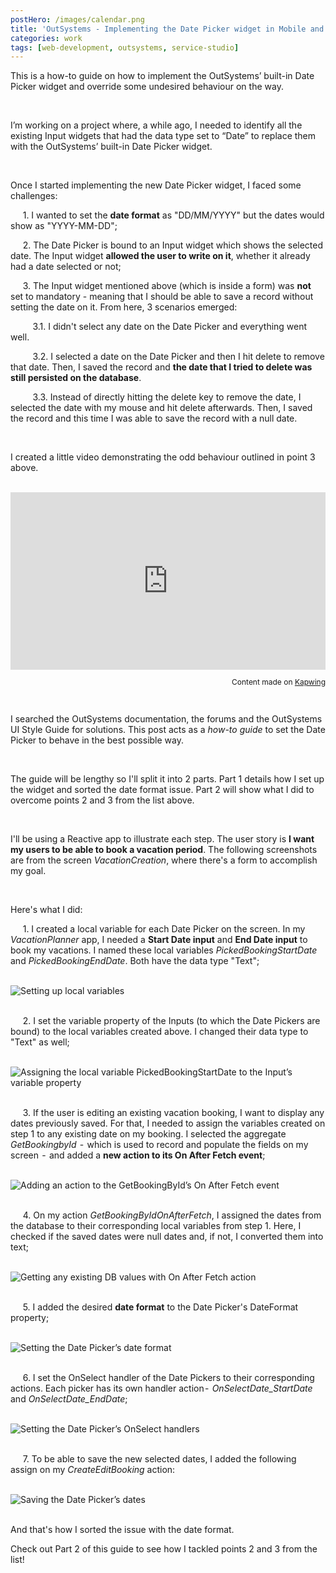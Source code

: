 ```yaml
---
postHero: /images/calendar.png
title: 'OutSystems - Implementing the Date Picker widget in Mobile and Reactive apps (Part 1)'
categories: work
tags: [web-development, outsystems, service-studio]
---
```


This is a how-to guide on how to implement the OutSystems’ built-in Date Picker
widget and override some undesired behaviour on the way.

<br>

I’m working on a project where, a while ago, I needed to identify all the
existing Input widgets that had the data type set to “Date” to replace them with
the OutSystems’ built-in Date Picker widget.

<br>

Once I started implementing the new Date Picker widget, I faced some challenges:

&nbsp;&nbsp;&nbsp;&nbsp; 1. I wanted to set the **date format** as "DD/MM/YYYY"
but the dates would show as "YYYY-MM-DD";

&nbsp;&nbsp;&nbsp;&nbsp; 2. The Date Picker is bound to an Input widget which
shows the selected date. The Input widget **allowed the user to write on it**,
whether it already had a date selected or not;

&nbsp;&nbsp;&nbsp;&nbsp; 3. The Input widget mentioned above (which is inside a
form) was **not** set to mandatory - meaning that I should be able to save a
record without setting the date on it. From here, 3 scenarios emerged:

&nbsp;&nbsp;&nbsp;&nbsp;&nbsp;&nbsp;&nbsp;&nbsp; 3.1. I didn't select any date on
the Date Picker and everything went well.

&nbsp;&nbsp;&nbsp;&nbsp;&nbsp;&nbsp;&nbsp;&nbsp; 3.2. I selected a date on the
Date Picker and then I hit delete to remove that date. Then, I saved the record
and **the date that I tried to delete was still persisted on the database**.

&nbsp;&nbsp;&nbsp;&nbsp;&nbsp;&nbsp;&nbsp;&nbsp; 3.3. Instead of directly hitting
the delete key to remove the date, I selected the date with my mouse and hit
delete afterwards. Then, I saved the record and this time I was able to save the
record with a null date.

<br>

I created a little video demonstrating the odd behaviour outlined in point 3
above.

<br>

<div style="height: 0; padding-bottom: calc(56.25%); position:relative;
width: 100%;">
  <iframe allow="autoplay; gyroscope;" allowfullscreen height="100%"
referrerpolicy="strict-origin" src="https://www.kapwing.com/e/600cbb5f9e67890046d4914a"
style="border:0; height:100%; left:0; overflow:hidden; position:absolute; top:0; width:100%"
title="Embedded content made on Kapwing" width="100%">
  </iframe>
</div>

<p style="font-size: 12px; text-align: right;">
  Content made on <a href="https://www.kapwing.com/videos/600cbb5f9e67890046d4914a"
  target="_blank" rel="noopener noreferrer">Kapwing</a>
</p>

<br>

I searched the OutSystems documentation, the forums and the OutSystems UI Style
Guide for solutions. This post acts as a *how-to guide* to set the Date Picker
to behave in the best possible way.

<br>

The guide will be lengthy so I'll split it into 2 parts. Part 1 details how I
set up the widget and sorted the date format issue. Part 2 will show what I did
to overcome points 2 and 3 from the list above.

<br>

I'll be using a Reactive app to illustrate each step. The user story is **I want
my users to be able to book a vacation period**. The following screenshots are
from the screen *VacationCreation*, where there's a form to accomplish my goal.

<br>

Here's what I did:

&nbsp;&nbsp;&nbsp;&nbsp; 1. I created a local variable for each Date Picker on
the screen. In my *VacationPlanner* app, I needed a **Start Date input** and
**End Date input** to book my vacations. I named these local variables
*PickedBookingStartDate* and *PickedBookingEndDate*. Both have the data type
"Text";

<br>
<div class="center-img">
  <img class="img-medium" src="/images/os_datepicker-1.png"
  alt="Setting up local variables">
</div>
<br>

&nbsp;&nbsp;&nbsp;&nbsp; 2. I set the variable property of the Inputs (to which
the Date Pickers are bound) to the local variables created above. I changed
their data type to "Text" as well;

<br>
<div class="center-img">
  <img src="/images/os_datepicker-2.png"
  alt="Assigning the local variable PickedBookingStartDate to the Input’s variable property">
</div>
<br>

&nbsp;&nbsp;&nbsp;&nbsp; 3. If the user is editing an existing vacation booking,
I want to display any dates previously saved. For that, I needed to assign the
variables created on step 1 to any existing date on my booking. I selected the
aggregate *GetBookingbyId*  -  which is used to record and populate the fields
on my screen  -  and added a **new action to its On After Fetch event**;

<br>
<div class="center-img">
  <img class="img-medium" src="/images/os_datepicker-3.png"
  alt="Adding an action to the GetBookingById’s On After Fetch event">
</div>
<br>

&nbsp;&nbsp;&nbsp;&nbsp; 4. On my action *GetBookingByIdOnAfterFetch*, I
assigned the dates from the database to their corresponding local variables
from step 1. Here, I checked if the saved dates were null dates and, if not, I
converted them into text;

<br>
<div class="center-img">
  <img class="img-large" src="/images/os_datepicker-4.png"
  alt="Getting any existing DB values with On After Fetch action">
</div>
<br>

&nbsp;&nbsp;&nbsp;&nbsp; 5. I added the desired **date format** to the Date
Picker's DateFormat property;

<br>
<div class="center-img">
  <img src="/images/os_datepicker-5.png"
  alt="Setting the Date Picker’s date format">
</div>
<br>

&nbsp;&nbsp;&nbsp;&nbsp; 6. I set the OnSelect handler of the Date Pickers to
their corresponding actions. Each picker has its own handler action - 
*OnSelectDate_StartDate* and *OnSelectDate_EndDate*;

<br>
<div class="center-img">
  <img class="img-large" src="/images/os_datepicker-6.png"
  alt="Setting the Date Picker’s OnSelect handlers">
</div>
<br>

&nbsp;&nbsp;&nbsp;&nbsp; 7. To be able to save the new selected dates, I added
the following assign on my *CreateEditBooking* action:

<br>
<div class="center-img">
  <img class="img-large" src="/images/os_datepicker-7.png"
  alt="Saving the Date Picker’s dates">
</div>
<br>

And that's how I sorted the issue with the date format.

Check out Part 2 of this guide to see how I tackled points 2 and 3 from the list!


